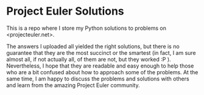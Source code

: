 # Project Euler Solutions

This is a repo where I store my Python solutions to problems on 
<projecteuler.net>.

The answers I uploaded all yielded the right solutions, but there
is no guarantee that they are the most succinct or the smartest 
(in fact, I am sure almost all, if not actually all, of them are
not, but they worked :P ). Nevertheless, I hope that they are 
readable and easy enough to help those who are a bit confused about 
how to approach some of the problems. At the same time, I am happy 
to discuss the problems and solutions with others and learn from 
the amazing Project Euler community.